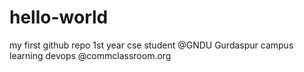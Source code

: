 # hello-world
my first github repo
1st year cse student @GNDU Gurdaspur campus
learning devops @commclassroom.org
